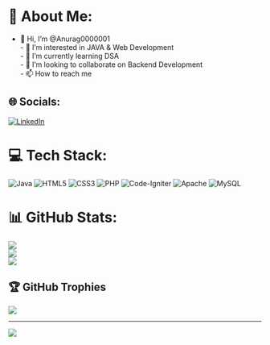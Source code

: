 # 💫 About Me:
- 👋 Hi, I’m @Anurag0000001<br>- 👀 I’m interested in JAVA & Web Development<br>- 🌱 I’m currently learning DSA <br>- 💞️ I’m looking to collaborate on Backend Development<br>- 📫 How to reach me<br>


## 🌐 Socials:
[![LinkedIn](https://img.shields.io/badge/LinkedIn-%230077B5.svg?logo=linkedin&logoColor=white)](https://linkedin.com/in/https://www.linkedin.com/in/anurag-ingle-1763b421a/) 

# 💻 Tech Stack:
![Java](https://img.shields.io/badge/java-%23ED8B00.svg?style=for-the-badge&logo=java&logoColor=white) ![HTML5](https://img.shields.io/badge/html5-%23E34F26.svg?style=for-the-badge&logo=html5&logoColor=white) ![CSS3](https://img.shields.io/badge/css3-%231572B6.svg?style=for-the-badge&logo=css3&logoColor=white) ![PHP](https://img.shields.io/badge/php-%23777BB4.svg?style=for-the-badge&logo=php&logoColor=white) ![Code-Igniter](https://img.shields.io/badge/CodeIgniter-%23EF4223.svg?style=for-the-badge&logo=codeIgniter&logoColor=white) ![Apache](https://img.shields.io/badge/apache-%23D42029.svg?style=for-the-badge&logo=apache&logoColor=white) ![MySQL](https://img.shields.io/badge/mysql-%2300f.svg?style=for-the-badge&logo=mysql&logoColor=white)
# 📊 GitHub Stats:
![](https://github-readme-stats.vercel.app/api?username=Anurag000001&theme=vue-dark&hide_border=false&include_all_commits=false&count_private=false)<br/>
![](https://github-readme-streak-stats.herokuapp.com/?user=Anurag000001&theme=vue-dark&hide_border=false)<br/>
![](https://github-readme-stats.vercel.app/api/top-langs/?username=Anurag000001&theme=vue-dark&hide_border=false&include_all_commits=false&count_private=false&layout=compact)

## 🏆 GitHub Trophies
![](https://github-profile-trophy.vercel.app/?username=Anurag000001&theme=radical&no-frame=false&no-bg=false&margin-w=4)

---
[![](https://visitcount.itsvg.in/api?id=Anurag000001&icon=0&color=0)](https://visitcount.itsvg.in)

<!-- Proudly created with GPRM ( https://gprm.itsvg.in ) -->
